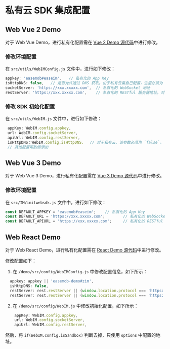 # 私有云 SDK 集成配置

## Web Vue 2 Demo

对于 Web Vue Demo，进行私有化配置需在 [Vue 2 Demo 源代码](http://download-sdk.oss-cn-beijing.aliyuncs.com/zq/private-vue2-20230104.zip)中进行修改。

### 修改环境配置

在 `src/utils/WebIMConfig.js` 文件中，进行如下修改：

```javascript
appkey: 'easemob#easeim',	// 私有化的 App Key
isHttpDNS: false,	// 是否允许通过 DNS 获取。由于私有云需自己配置，这里必须为 `false`。
socketServer: 'https://xxx.xxxxx.com',  // 私有化的 WebSocket 地址
restServer: 'https://xxx.xxxxx.com',	// 私有化的 RESTful 服务器地址。对于 Uniapp 全平台，需要全局搜索，查找 `a1.easemob.com` 替换为 `restServer`。
```

### 修改 SDK 初始化配置

在 `src/utils/WebIM.js` 文件中，进行如下修改：

```javascript
 appKey: WebIM.config.appkey,
 url: WebIM.config.socketServer,
 apiUrl: WebIM.config.restServer,
 isHttpDNS：WebIM.config.isHttpDNS，  // 对于私有云，该参数必须为 `false`。
 // 其他配置可酌情添加
```

## Web Vue 3 Demo

对于 Web Vue 3 Demo，进行私有化配置需在 [Vue 3 Demo 源代码](http://download-sdk.oss-cn-beijing.aliyuncs.com/zq/private-vue3-20230104.zip)中进行修改。

### 修改环境配置

在 `src/IM/initwebsdk.js` 文件中，进行如下修改： 

```javascript
const DEFAULT_APPKEY = 'easemob#easeim';  	// 私有化的 App Key
const DEFAULT_URL = 'https://xxx.xxxxx.com';		// 私有化的 WebSocket 地址
const DEFAULT_APIURL = 'https://xxx.xxxxx.com'; 	// 私有化的 RESTful 服务器地址
```

## Web React Demo 

对于 Web React Demo，进行私有化配置需在 [React Demo 源代码](http://download-sdk.oss-cn-beijing.aliyuncs.com/zq/private-demo-20230104.zip)中进行修改。

修改配置如下：

1. 在 `/demo/src/config/WebIMConfig.js` 中修改配置信息，如下所示：

  ```javascript
  	appkey: appkey || 'easemob-demo#zim',
  	isHttpDNS: false,
  	restServer: rest.restServer || (window.location.protocol === 'https:' ? 'https:' : 'http:') + '//xxx.xxxxx.com',
  	restServer: rest.restServer || (window.location.protocol === 'https:' ? 'https:' : 'http:') + '//xxx.xxxxx.com',
  ```

2. 在 `/demo/src/config/WebIM.js` 中修改初始化配置，如下所示：

  ```javascript
      appKey: WebIM.config.appkey,
      url: WebIM.config.socketServer,
      apiUrl: WebIM.config.restServer,
  ```

  然后，将 `if(WebIM.config.isSandbox)` 判断去掉，只使用 `options` 中配置的地址。 




